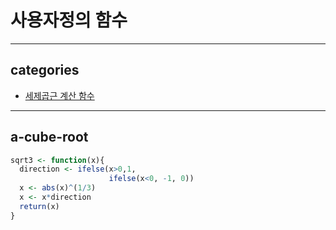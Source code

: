 # 사용자정의 함수

---

## categories
* [세제곱근 계산 함수](#a-cube-root)

---

## a-cube-root
```r
sqrt3 <- function(x){
  direction <- ifelse(x>0,1,
                      ifelse(x<0, -1, 0))
  x <- abs(x)^(1/3)
  x <- x*direction
  return(x)
}
```
